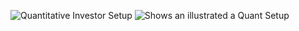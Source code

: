 ![Quantitative Investor Setup](https://s3.coinmarketcap.com/static-gravity/image/7c2ad8389e2c4ae587a079b90bcf8a49.jpg)
<picture>
 <source media="(prefers-color-scheme: dark)" srcset="https://s3.coinmarketcap.com/static-gravity/image/7c2ad8389e2c4ae587a079b90bcf8a49.jpg">
 <source media="(prefers-color-scheme: light)" srcset="https://s3.coinmarketcap.com/static-gravity/image/7c2ad8389e2c4ae587a079b90bcf8a49.jpg">
 <img alt="Shows an illustrated a Quant Setup" src="https://s3.coinmarketcap.com/static-gravity/image/7c2ad8389e2c4ae587a079b90bcf8a49.jpg">
</picture>

